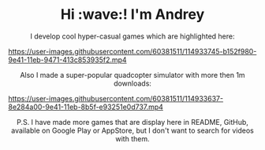 <h1 align='center'> Hi :wave:! I'm Andrey</h1>

<p align='center'>I develop cool hyper-casual games which are highlighted here:</p>


https://user-images.githubusercontent.com/60381511/114933745-b152f980-9e41-11eb-9471-413c853935f2.mp4


<p align='center'>Also I made a super-popular quadcopter simulator with more then 1m downloads:</p>

https://user-images.githubusercontent.com/60381511/114933637-8e284a00-9e41-11eb-8b5f-e93251e0d737.mp4

<p align='center'>P.S. I have made more games that are display here in README, GitHub, available on Google Play or AppStore, but I don't want to search for videos with them.</p>
